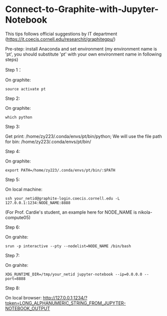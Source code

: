 # Connect-to-Graphite-with-Jupyter-Notebook

This tips follows official suggestions by IT department (https://it.coecis.cornell.edu/researchit/graphitegpu/)

Pre-step: install Anaconda and set environment (my environment name is 'pt', you should substitute 'pt' with your own environment name in following steps)

Step 1： 

   On graphite:     
    
    source activate pt
    
Step 2:

   On graphite:	   
   
    which python
    
Step 3:

   Get print: 	/home/zy223/.conda/envs/pt/bin/python; 
   We will use the file path for bin: /home/zy223/.conda/envs/pt/bin/
    
Step 4:

   On graphite:	
    
    export PATH=/home/zy223/.conda/envs/pt/bin/:$PATH
    
Step 5:

   On local machine: 
    
    ssh your_netid@graphite-login.coecis.cornell.edu -L 127.0.0.1:1234:NODE_NAME:8888 
   (For Prof. Cardie's student, an example here for NODE_NAME is nikola-compute05)

Step 6:

   On grahite:     
   
    srun -p interactive --pty --nodelist=NODE_NAME /bin/bash

Step 7:

   On grahite:     
   
    XDG_RUNTIME_DIR=/tmp/your_netid jupyter-notebook --ip=0.0.0.0 --port=8888
    
Step 8:

   On local browser:    http://127.0.0.1:1234/?token=LONG_ALPHANUMERIC_STRING_FROM_JUPYTER-NOTEBOOK_OUTPUT
